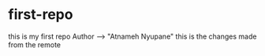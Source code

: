 # first-repo
this is my first repo
Author --> "Atnameh Nyupane"
this is the changes made from the remote
